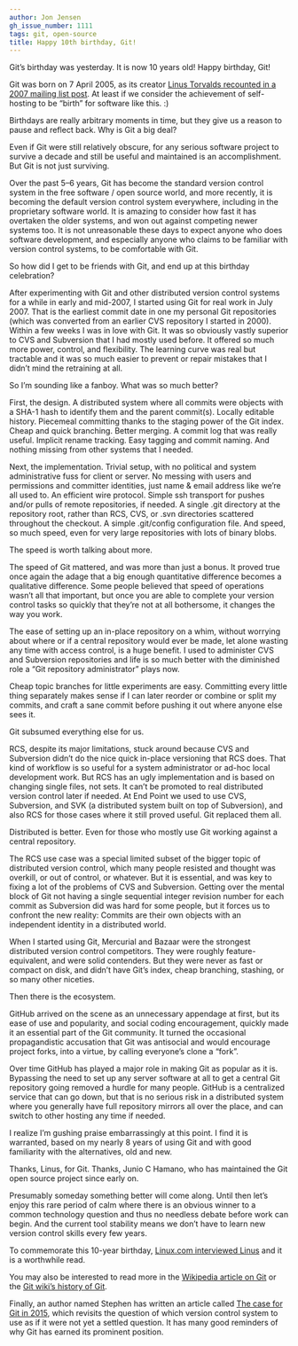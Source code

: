```yaml
---
author: Jon Jensen
gh_issue_number: 1111
tags: git, open-source
title: Happy 10th birthday, Git!
---
```


Git’s birthday was yesterday. It is now 10 years old! Happy birthday, Git!

Git was born on 7 April 2005, as its creator [Linus Torvalds recounted in a 2007 mailing list post](http://marc.info/?l=git&m=117254154130732). At least if we consider the achievement of self-hosting to be “birth” for software like this. :)

Birthdays are really arbitrary moments in time, but they give us a reason to pause and reflect back. Why is Git a big deal?

Even if Git were still relatively obscure, for any serious software project to survive a decade and still be useful and maintained is an accomplishment. But Git is not just surviving.

Over the past 5–6 years, Git has become the standard version control system in the free software / open source world, and more recently, it is becoming the default version control system everywhere, including in the proprietary software world. It is amazing to consider how fast it has overtaken the older systems, and won out against competing newer systems too. It is not unreasonable these days to expect anyone who does software development, and especially anyone who claims to be familiar with version control systems, to be comfortable with Git.

So how did I get to be friends with Git, and end up at this birthday celebration?

After experimenting with Git and other distributed version control systems for a while in early and mid-2007, I started using Git for real work in July 2007. That is the earliest commit date in one my personal Git repositories (which was converted from an earlier CVS repository I started in 2000). Within a few weeks I was in love with Git. It was so obviously vastly superior to CVS and Subversion that I had mostly used before. It offered so much more power, control, and flexibility. The learning curve was real but tractable and it was so much easier to prevent or repair mistakes that I didn’t mind the retraining at all.

So I’m sounding like a fanboy. What was so much better?

First, the design. A distributed system where all commits were objects with a SHA-1 hash to identify them and the parent commit(s). Locally editable history. Piecemeal committing thanks to the staging power of the Git index. Cheap and quick branching. Better merging. A commit log that was really useful. Implicit rename tracking. Easy tagging and commit naming. And nothing missing from other systems that I needed.

Next, the implementation. Trivial setup, with no political and system administrative fuss for client or server. No messing with users and permissions and committer identities, just name & email address like we’re all used to. An efficient wire protocol. Simple ssh transport for pushes and/or pulls of remote repositories, if needed. A single .git directory at the repository root, rather than RCS, CVS, or .svn directories scattered throughout the checkout. A simple .git/config configuration file. And speed, so much speed, even for very large repositories with lots of binary blobs.

The speed is worth talking about more.

The speed of Git mattered, and was more than just a bonus. It proved true once again the adage that a big enough quantitative difference becomes a qualitative difference. Some people believed that speed of operations wasn’t all that important, but once you are able to complete your version control tasks so quickly that they’re not at all bothersome, it changes the way you work.

The ease of setting up an in-place repository on a whim, without worrying about where or if a central repository would ever be made, let alone wasting any time with access control, is a huge benefit. I used to administer CVS and Subversion repositories and life is so much better with the diminished role a “Git repository administrator” plays now.

Cheap topic branches for little experiments are easy. Committing every little thing separately makes sense if I can later reorder or combine or split my commits, and craft a sane commit before pushing it out where anyone else sees it.

Git subsumed everything else for us.

RCS, despite its major limitations, stuck around because CVS and Subversion didn’t do the nice quick in-place versioning that RCS does. That kind of workflow is so useful for a system administrator or ad-hoc local development work. But RCS has an ugly implementation and is based on changing single files, not sets. It can’t be promoted to real distributed version control later if needed. At End Point we used to use CVS, Subversion, and SVK (a distributed system built on top of Subversion), and also RCS for those cases where it still proved useful. Git replaced them all.

Distributed is better. Even for those who mostly use Git working against a central repository.

The RCS use case was a special limited subset of the bigger topic of distributed version control, which many people resisted and thought was overkill, or out of control, or whatever. But it is essential, and was key to fixing a lot of the problems of CVS and Subversion. Getting over the mental block of Git not having a single sequential integer revision number for each commit as Subversion did was hard for some people, but it forces us to confront the new reality: Commits are their own objects with an independent identity in a distributed world.

When I started using Git, Mercurial and Bazaar were the strongest distributed version control competitors. They were roughly feature-equivalent, and were solid contenders. But they were never as fast or compact on disk, and didn’t have Git’s index, cheap branching, stashing, or so many other niceties.

Then there is the ecosystem.

GitHub arrived on the scene as an unnecessary appendage at first, but its ease of use and popularity, and social coding encouragement, quickly made it an essential part of the Git community. It turned the occasional propagandistic accusation that Git was antisocial and would encourage project forks, into a virtue, by calling everyone’s clone a “fork”.

Over time GitHub has played a major role in making Git as popular as it is. Bypassing the need to set up any server software at all to get a central Git repository going removed a hurdle for many people. GitHub is a centralized service that can go down, but that is no serious risk in a distributed system where you generally have full repository mirrors all over the place, and can switch to other hosting any time if needed.

I realize I’m gushing praise embarrassingly at this point. I find it is warranted, based on my nearly 8 years of using Git and with good familiarity with the alternatives, old and new.

Thanks, Linus, for Git. Thanks, Junio C Hamano, who has maintained the Git open source project since early on.

Presumably someday something better will come along. Until then let’s enjoy this rare period of calm where there is an obvious winner to a common technology question and thus no needless debate before work can begin. And the current tool stability means we don’t have to learn new version control skills every few years.

To commemorate this 10-year birthday, [Linux.com interviewed Linus](http://www.linux.com/news/featured-blogs/185-jennifer-cloer/821541-10-years-of-git-an-interview-with-git-creator-linus-torvalds) and it is a worthwhile read.

You may also be interested to read more in the [Wikipedia article on Git](https://en.wikipedia.org/wiki/Git_(software)) or the [Git wiki’s history of Git](https://git.wiki.kernel.org/index.php/GitHistory).

Finally, an author named Stephen has written an article called [The case for Git in 2015](http://www.netinstructions.com/the-case-for-git/), which revisits the question of which version control system to use as if it were not yet a settled question. It has many good reminders of why Git has earned its prominent position.

